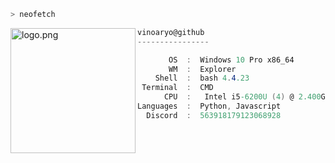 ```zsh
> neofetch
```

<img align="left" src="https://raw.githubusercontent.com/vinoaryo/vinoaryo/main/assets/windows.png" alt="logo.png" width="200" /> 

```csharp
vinoaryo@github
----------------

       OS  :  Windows 10 Pro x86_64
       WM  :  Explorer
    Shell  :  bash 4.4.23
 Terminal  :  CMD
      CPU  :   Intel i5-6200U (4) @ 2.400GHz
Languages  :  Python, Javascript
  Discord  :  563918179123068928
```
